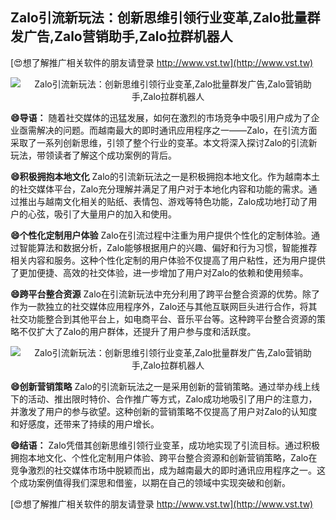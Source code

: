 ## **Zalo引流新玩法：创新思维引领行业变革,Zalo批量群发广告,Zalo营销助手,Zalo拉群机器人**

[😍想了解推广相关软件的朋友请登录 http://www.vst.tw](http://www.vst.tw)

 <center><img src="https://vst.tw/MP4/tuiguang/png/3.png" alt="Zalo引流新玩法：创新思维引领行业变革,Zalo批量群发广告,Zalo营销助手,Zalo拉群机器人"></center>

**😄导语：**
随着社交媒体的迅猛发展，如何在激烈的市场竞争中吸引用户成为了企业亟需解决的问题。而越南最大的即时通讯应用程序之一——Zalo，在引流方面采取了一系列创新思维，引领了整个行业的变革。本文将深入探讨Zalo的引流新玩法，带领读者了解这个成功案例的背后。

**😄积极拥抱本地文化**
Zalo的引流新玩法之一是积极拥抱本地文化。作为越南本土的社交媒体平台，Zalo充分理解并满足了用户对于本地化内容和功能的需求。通过推出与越南文化相关的贴纸、表情包、游戏等特色功能，Zalo成功地打动了用户的心弦，吸引了大量用户的加入和使用。

**😄个性化定制用户体验**
Zalo在引流过程中注重为用户提供个性化的定制体验。通过智能算法和数据分析，Zalo能够根据用户的兴趣、偏好和行为习惯，智能推荐相关内容和服务。这种个性化定制的用户体验不仅提高了用户粘性，还为用户提供了更加便捷、高效的社交体验，进一步增加了用户对Zalo的依赖和使用频率。

**😄跨平台整合资源**
Zalo在引流新玩法中充分利用了跨平台整合资源的优势。除了作为一款独立的社交媒体应用程序外，Zalo还与其他互联网巨头进行合作，将其社交功能整合到其他平台上，如电商平台、音乐平台等。这种跨平台整合资源的策略不仅扩大了Zalo的用户群体，还提升了用户参与度和活跃度。

 <center><img src="https://vst.tw/MP4/tuiguang/png/1.png" alt="Zalo引流新玩法：创新思维引领行业变革,Zalo批量群发广告,Zalo营销助手,Zalo拉群机器人"></center>

**😄创新营销策略**
Zalo的引流新玩法之一是采用创新的营销策略。通过举办线上线下的活动、推出限时特价、合作推广等方式，Zalo成功地吸引了用户的注意力，并激发了用户的参与欲望。这种创新的营销策略不仅提高了用户对Zalo的认知度和好感度，还带来了持续的用户增长。

**😄结语：**
Zalo凭借其创新思维引领行业变革，成功地实现了引流目标。通过积极拥抱本地文化、个性化定制用户体验、跨平台整合资源和创新营销策略，Zalo在竞争激烈的社交媒体市场中脱颖而出，成为越南最大的即时通讯应用程序之一。这个成功案例值得我们深思和借鉴，以期在自己的领域中实现突破和创新。

[😍想了解推广相关软件的朋友请登录 http://www.vst.tw](http://www.vst.tw)



